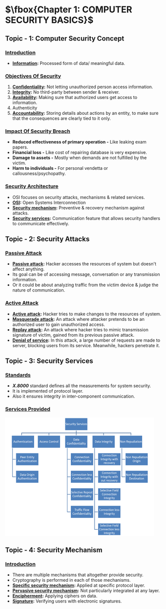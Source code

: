 # $\fbox{Chapter 1: COMPUTER SECURITY BASICS}$





## **Topic - 1: Computer Security Concept**

### <u>Introduction</u>

- **<u>Information</u>:** Processed form of data/ meaningful data.


### <u>Objectives Of Security</u>

1. **<u>Confidentiality</u>:** Not letting unauthorized person access information.
2. **<u>Integrity</u>:** No third-party between sender & receiver.
3. **<u>Availability</u>:** Making sure that authorized users get access to information.
4. Authenticity
5. **<u>Accountability</u>:** Storing details about actions by an entity, to make sure that the consequences are clearly tied to it only.


### <u>Impact Of Security Breach</u>

- **Reduced effectiveness of primary operation -** Like leaking exam papers.
- **Financial loss -** Like cost of repairing database is very expensive.
- **Damage to assets -** Mostly when demands are not fulfilled by the victim.
- **Harm to individuals -** For personal vendetta or callousness/psychopathy.


### <u>Security Architecture</u>

- OSI focuses on security attacks, mechanisms & related services.
- **<u>OSI</u>:** Open Systems Interconnection
- **<u>Security mechanism</u>:** Preventive & recovery mechanism against attacks.
- **<u>Security services</u>:** Communication feature that allows security handlers to communicate effectively.



## **Topic - 2: Security Attacks**

### <u>Passive Attack</u>

- **<u>Passive attack</u>:** Hacker accesses the resources of system but doesn't affect anything.
- Its goal can be of accessing message, conversation or any transmission information.
- Or it could be about analyzing traffic from the victim device & judge the nature of communication.


### <u>Active Attack</u>

- **<u>Active attack</u>:** Hacker tries to make changes to the resources of system.
- **<u>Masquerade attack</u>:** An attack where attacker pretends to be an authorized user to gain unauthorized access.
- **<u>Replay attack</u>:** An attack where hacker tries to mimic transmission signature of victim, gained from its previous passive attack.
- **<u>Denial of service</u>:** In this attack, a large number of requests are made to server, blocking users from its service. Meanwhile, hackers penetrate it.



## **Topic - 3: Security Services**

### <u>Standards</u>

- ***X.8000*** standard defines all the measurements for system security.
- It is implemented of protocol layer.
- Also it ensures integrity in inter-component communication.


### <u>Services Provided</u>

<img src="./media/image1.png"
style="width:5.0in;height:4.0in" />



## **Topic - 4: Security Mechanism**

### <u>Introduction</u>

- There are multiple mechanisms that altogether provide security.
- Cryptography is performed in each of those mechanisms.
- **<u>Specific security mechanism</u>:** Applied at specific protocol layer.
- **<u>Pervasive security mechanism</u>:** Not particularly integrated at any layer.
- **<u>Encipherment</u>:** Applying ciphers on data.
- **<u>Signature</u>:** Verifying users with electronic signatures.
